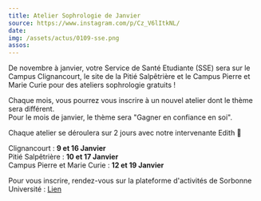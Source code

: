 ```yaml
---
title: Atelier Sophrologie de Janvier
source: https://www.instagram.com/p/Cz_V6lItkNL/
date:
img: /assets/actus/0109-sse.png
assos:
---
```


De novembre à janvier, votre Service de Santé Etudiante (SSE) sera sur le Campus Clignancourt, le site de la Pitié Salpêtrière et le Campus Pierre et Marie Curie pour des ateliers sophrologie gratuits !

Chaque mois, vous pourrez vous inscrire à un nouvel atelier dont le thème sera différent.  
Pour le mois de janvier, le thème sera "Gagner en confiance en soi".

Chaque atelier se déroulera sur 2 jours avec notre intervenante Edith 💆

Clignancourt : __9 et 16 Janvier__  
Pitié Salpêtrière : __10 et 17 Janvier__  
Campus Pierre et Marie Curie : __12 et 19 Janvier__

Pour vous inscrire, rendez-vous sur la plateforme d'activités de Sorbonne Université : [Lien](https://activites.sorbonne-universite.fr)